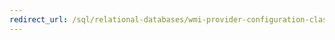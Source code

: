 ```yaml
---
redirect_url: /sql/relational-databases/wmi-provider-configuration-classes/sqlserveralias-class/aliasname-property-sqlserveralias-class?toc=%2fsql%2frelational-databases%2fwmi-provider-configuration-classes%2fsqlserveralias-class%2ftoc.json
---
```

